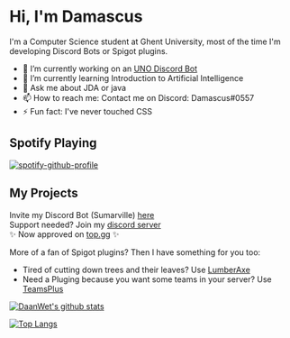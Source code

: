 # Hi, I'm Damascus
<!--
**DaanWet/ProfilePage** is a ✨ _special_ ✨ repository because its `README.md` (this file) appears on your GitHub profile. -->

I'm a Computer Science student at Ghent University, most of the time I'm developing Discord Bots or Spigot plugins.
- 🔭 I’m currently working on an [UNO Discord Bot](https://github.com/DaanWet/Pingo_Discord_Bot)
- 🌱 I’m currently learning Introduction to Artificial Intelligence
- 💬 Ask me about JDA or java
- 📫 How to reach me: Contact me on Discord: Damascus#0557
- ⚡ Fun fact: I've never touched CSS

## Spotify Playing
[![spotify-github-profile](https://spotify-github-profile.vercel.app/api/view?uid=11187044527&cover_image=false)](https://spotify-github-profile.vercel.app/api/view?uid=11187044527&redirect=true)
## My Projects

Invite my Discord Bot (Sumarville) [here](https://discord.com/oauth2/authorize?client_id=577940186755891211&permissions=470281280&scope=bot)
</br>
Support needed? Join my [discord server](https://discord.gg/4Atn8t2)
</br>
✨ Now approved on [top.gg](https://top.gg/bot/577940186755891211) ✨


More of a fan of Spigot plugins? Then I have something for you too:
- Tired of cutting down trees and their leaves? Use [LumberAxe](https://github.com/DaanWet/LumberAxe)
- Need a Pluging because you want some teams in your server? Use [TeamsPlus](https://github.com/DaanWet/MinecraftTeamsPlugin)



[![DaanWet's github stats](https://github-readme-stats.vercel.app/api?username=DaanWet&theme=dark&show_icons=true)](https://github.com/anuraghazra/github-readme-stats)

[![Top Langs](https://github-readme-stats.vercel.app/api/top-langs/?username=DaanWet&layout=compact&theme=dark)](https://github.com/anuraghazra/github-readme-stats)
